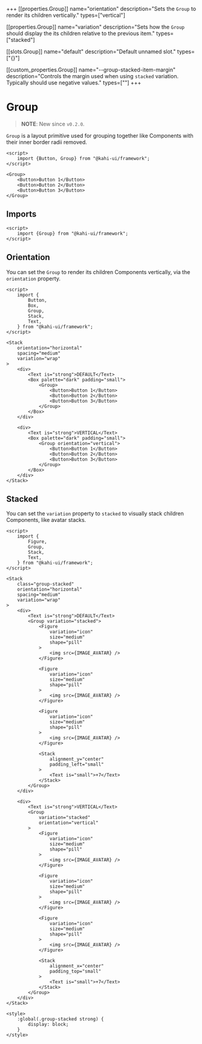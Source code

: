 +++
[[properties.Group]]
name="orientation"
description="Sets the `Group` to render its children vertically."
types=["vertical"]

[[properties.Group]]
name="variation"
description="Sets how the `Group` should display the its children relative to the previous item."
types=["stacked"]

[[slots.Group]]
name="default"
description="Default unnamed slot."
types=["{}"]

[[custom_properties.Group]]
name="--group-stacked-item-margin"
description="Controls the margin used when using `stacked` variation. Typically should use negative values."
types=["<length>"]
+++

# Group

> **NOTE**: New since `v0.2.0`.

`Group` is a layout primitive used for grouping together like Components with their inner border radii removed.

```svelte {title="Group Preview" mode="repl"}
<script>
    import {Button, Group} from "@kahi-ui/framework";
</script>

<Group>
    <Button>Button 1</Button>
    <Button>Button 2</Button>
    <Button>Button 3</Button>
</Group>
```

## Imports

```svelte {title="Group Imports"}
<script>
    import {Group} from "@kahi-ui/framework";
</script>
```

## Orientation

You can set the `Group` to render its children Components vertically, via the `orientation` property.

```svelte {title="Group Orientation" mode="repl"}
<script>
    import {
        Button,
        Box,
        Group,
        Stack,
        Text,
    } from "@kahi-ui/framework";
</script>

<Stack
    orientation="horizontal"
    spacing="medium"
    variation="wrap"
>
    <div>
        <Text is="strong">DEFAULT</Text>
        <Box palette="dark" padding="small">
            <Group>
                <Button>Button 1</Button>
                <Button>Button 2</Button>
                <Button>Button 3</Button>
            </Group>
        </Box>
    </div>

    <div>
        <Text is="strong">VERTICAL</Text>
        <Box palette="dark" padding="small">
            <Group orientation="vertical">
                <Button>Button 1</Button>
                <Button>Button 2</Button>
                <Button>Button 3</Button>
            </Group>
        </Box>
    </div>
</Stack>
```

## Stacked

You can set the `variation` property to `stacked` to visually stack children Components, like avatar stacks.

<!--
    TODO: Two more avatars, would probably look nicer without ones that would blend into each other
-->

```svelte {title="Group Stacked" mode="repl"}
<script>
    import {
        Figure,
        Group,
        Stack,
        Text,
    } from "@kahi-ui/framework";
</script>

<Stack
    class="group-stacked"
    orientation="horizontal"
    spacing="medium"
    variation="wrap"
>
    <div>
        <Text is="strong">DEFAULT</Text>
        <Group variation="stacked">
            <Figure
                variation="icon"
                size="medium"
                shape="pill"
            >
                <img src={IMAGE_AVATAR} />
            </Figure>

            <Figure
                variation="icon"
                size="medium"
                shape="pill"
            >
                <img src={IMAGE_AVATAR} />
            </Figure>

            <Figure
                variation="icon"
                size="medium"
                shape="pill"
            >
                <img src={IMAGE_AVATAR} />
            </Figure>

            <Stack
                alignment_y="center"
                padding_left="small"
            >
                <Text is="small">+7</Text>
            </Stack>
        </Group>
    </div>

    <div>
        <Text is="strong">VERTICAL</Text>
        <Group
            variation="stacked"
            orientation="vertical"
        >
            <Figure
                variation="icon"
                size="medium"
                shape="pill"
            >
                <img src={IMAGE_AVATAR} />
            </Figure>

            <Figure
                variation="icon"
                size="medium"
                shape="pill"
            >
                <img src={IMAGE_AVATAR} />
            </Figure>

            <Figure
                variation="icon"
                size="medium"
                shape="pill"
            >
                <img src={IMAGE_AVATAR} />
            </Figure>

            <Stack
                alignment_x="center"
                padding_top="small"
            >
                <Text is="small">+7</Text>
            </Stack>
        </Group>
    </div>
</Stack>

<style>
    :global(.group-stacked strong) {
        display: block;
    }
</style>
```
